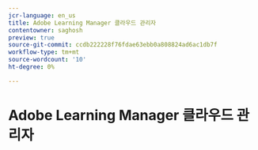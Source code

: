 ```yaml
---
jcr-language: en_us
title: Adobe Learning Manager 클라우드 관리자
contentowner: saghosh
preview: true
source-git-commit: ccdb222228f76fdae63ebb0a808824ad6ac1db7f
workflow-type: tm+mt
source-wordcount: '10'
ht-degree: 0%

---
```




# Adobe Learning Manager 클라우드 관리자

